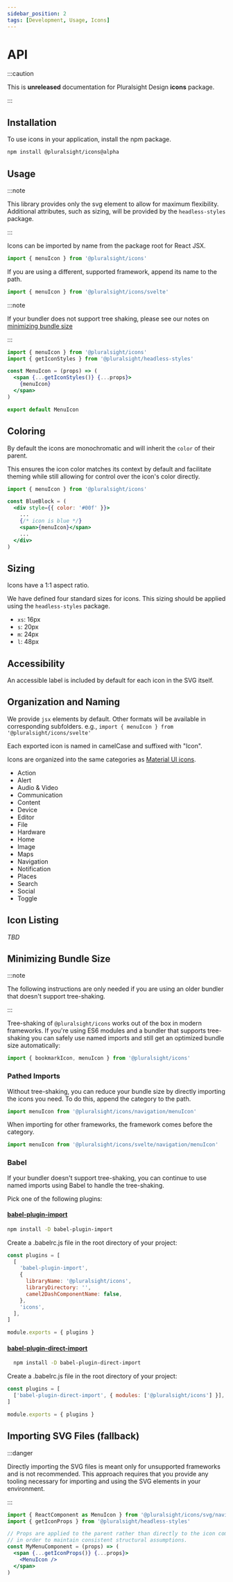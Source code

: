 ```yaml
---
sidebar_position: 2
tags: [Development, Usage, Icons]
---
```


# API

:::caution

This is **unreleased** documentation for Pluralsight Design **icons** package.

:::

## Installation

To use icons in your application, install the npm package.

```bash npm2yarn
npm install @pluralsight/icons@alpha
```

## Usage

:::note

This library provides only the svg element to allow for maximum flexibility.
Additional attributes, such as sizing, will be provided by the `headless-styles` package.

:::

Icons can be imported by name from the package root for React JSX.

```javascript
import { menuIcon } from '@pluralsight/icons'
```

If you are using a different, supported framework, append its name to the path.

```javascript
import { menuIcon } from '@pluralsight/icons/svelte'
```

:::note

If your bundler does not support tree shaking, please see our notes on [minimizing bundle size](#minimizing-bundle-size)

:::

```jsx title="Using an icon element in React"
import { menuIcon } from '@pluralsight/icons'
import { getIconStyles } from '@pluralsight/headless-styles'

const MenuIcon = (props) => (
  <span {...getIconStyles()} {...props}>
    {menuIcon}
  </span>
)

export default MenuIcon
```

## Coloring

By default the icons are monochromatic and will inherit the `color` of their parent.

This ensures the icon color matches its context by default and facilitate theming while still allowing for control over the icon's color directly.

```jsx title="Example of icon color inheritance"
import { menuIcon } from '@pluralsight/icons'

const BlueBlock = (
  <div style={{ color: '#00f' }}>
    ...
    {/* icon is blue */}
    <span>{menuIcon}</span>
    ...
  </div>
)
```

## Sizing

Icons have a 1:1 aspect ratio.

We have defined four standard sizes for icons. This sizing should be applied using the `headless-styles` package.

- `xs`: 16px
- `s`: 20px
- `m`: 24px
- `l`: 48px

## Accessibility

An accessible label is included by default for each icon in the SVG itself.

## Organization and Naming

We provide `jsx` elements by default. Other formats will be available in corresponding subfolders. e.g., `import { menuIcon } from '@pluralsight/icons/svelte'`

Each exported icon is named in camelCase and suffixed with "Icon".

Icons are organized into the same categories as [Material UI icons](https://fonts.google.com/icons).

- Action
- Alert
- Audio & Video
- Communication
- Content
- Device
- Editor
- File
- Hardware
- Home
- Image
- Maps
- Navigation
- Notification
- Places
- Search
- Social
- Toggle

## Icon Listing

_TBD_

## Minimizing Bundle Size

:::note

The following instructions are only needed if you are using an older bundler that doesn't support tree-shaking.

:::

Tree-shaking of `@pluralsight/icons` works out of the box in modern frameworks. If you're using ES6 modules and a bundler that supports tree-shaking you can safely use named imports and still get an optimized bundle size automatically:

```javascript
import { bookmarkIcon, menuIcon } from '@pluralsight/icons'
```

### Pathed Imports

Without tree-shaking, you can reduce your bundle size by directly importing the icons you need. To do this, append the category to the path.

```javascript title="Pathed import for React"
import menuIcon from '@pluralsight/icons/navigation/menuIcon'
```

When importing for other frameworks, the framework comes before the category.

```javascript title="Pathed import for Svelte"
import menuIcon from '@pluralsight/icons/svelte/navigation/menuIcon'
```

### Babel

If your bundler doesn't support tree-shaking, you can continue to use named imports using Babel to handle the tree-shaking.

Pick one of the following plugins:

#### [babel-plugin-import](https://github.com/umijs/babel-plugin-import)

```bash npm2yarn
npm install -D babel-plugin-import
```

Create a .babelrc.js file in the root directory of your project:

```javascript
const plugins = [
  [
    'babel-plugin-import',
    {
      libraryName: '@pluralsight/icons',
      libraryDirectory: '',
      camel2DashComponentName: false,
    },
    'icons',
  ],
]

module.exports = { plugins }
```

#### [babel-plugin-direct-import](https://github.com/umidbekk/babel-plugin-direct-import)

```bash npm2yarn
  npm install -D babel-plugin-direct-import
```

Create a .babelrc.js file in the root directory of your project:

```javascript
const plugins = [
  ['babel-plugin-direct-import', { modules: ['@pluralsight/icons'] }],
]

module.exports = { plugins }
```

## Importing SVG Files (fallback)

:::danger

Directly importing the SVG files is meant only for unsupported frameworks and is not recommended.
This approach requires that you provide any tooling necessary for importing and using the SVG elements in your environment.

:::

```jsx title="Importing an icon as SVG file into an app created with create-react-app"
import { ReactComponent as MenuIcon } from '@pluralsight/icons/svg/navigation/menu.svg'
import { getIconProps } from '@pluralsight/headless-styles'

// Props are applied to the parent rather than directly to the icon component
// in order to maintain consistent structural assumptions.
const MyMenuComponent = (props) => (
  <span {...getIconProps()} {...props}>
    <MenuIcon />
  </span>
)
```
